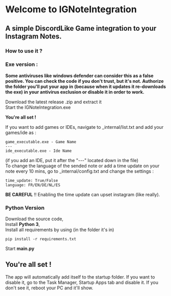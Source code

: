# Welcome to IGNoteIntegration
## A simple DiscordLike Game integration to your Instagram Notes.

### How to use it ?

### Exe version :   
**Some antiviruses like windows defender can consider this as a false positive. You can check the code if you don't 
trust, but it's not. Authorize the folder you'll put your app in (because when it updates it re-downloads the exe) in 
your antivirus exclusion or disable it in order to work.**  
  
Download the latest release .zip and extract it  
Start the IGNoteIntegration.exe  
  
**You're all set !**  
  
If you want to add games or IDEs, navigate to _internal/list.txt and add your games/ide as :
```
game_executable.exe - Game Name
---
ide_executable.exe - Ide Name
```
(if you add an IDE, put it after the "---" located down in the file)  
To change the language of the sended note or add a time update on your note every 10 mins, go to _internal/config.txt and change the settings :
```
time_update: True/False
language: FR/EN/DE/NL/ES
```
**BE CAREFUL** !! Enabling the time update can upset instagram (like really).
  
### Python Version  
Download the source code,  
Install **Python 3**,  
Install all requirements by using (in the folder it's in)
```
pip install -r requirements.txt
```  
Start **main.py**
  
## You're all set !  
The app will automatically add itself to the startup folder. If you want to disable it, go to the Task Manager, Startup 
Apps tab and disable it. If you don't see it, reboot your PC and it'll show.